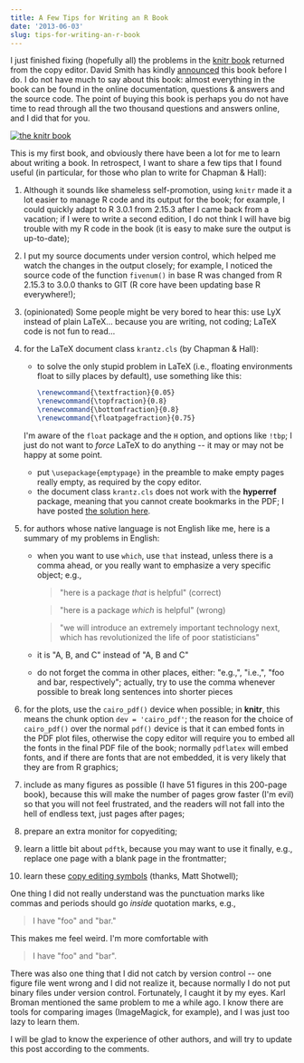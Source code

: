 ```yaml
---
title: A Few Tips for Writing an R Book
date: '2013-06-03'
slug: tips-for-writing-an-r-book
---
```


I just finished fixing (hopefully all) the problems in the [knitr book](http://amzn.com/1482203537) returned from the copy editor. David Smith has kindly [announced](http://blog.revolutionanalytics.com/2013/05/two-forthcoming-r-books.html) this book before I do. I do not have much to say about this book: almost everything in the book can be found in the online documentation, questions & answers and the source code. The point of buying this book is perhaps you do not have time to read through all the two thousand questions and answers online, and I did that for you.

[![the knitr book](https://images.tandf.co.uk/common/jackets/crclarge/978148220/9781482203530.jpg)](http://amzn.com/1482203537)

This is my first book, and obviously there have been a lot for me to learn about writing a book. In retrospect, I want to share a few tips that I found useful (in particular, for those who plan to write for Chapman & Hall):

1. Although it sounds like shameless self-promotion, using `knitr` made it a lot easier to manage R code and its output for the book; for example, I could quickly adapt to R 3.0.1 from 2.15.3 after I came back from a vacation; if I were to write a second edition, I do not think I will have big trouble with my R code in the book (it is easy to make sure the output is up-to-date);

1. I put my source documents under version control, which helped me watch the changes in the output closely; for example, I noticed the source code of the function `fivenum()` in base R was changed from R 2.15.3 to 3.0.0 thanks to GIT (R core have been updating base R everywhere!);

1. (opinionated) Some people might be very bored to hear this: use LyX instead of plain LaTeX... because you are writing, not coding; LaTeX code is not fun to read...

1. for the LaTeX document class `krantz.cls` (by Chapman & Hall):
    - to solve the only stupid problem in LaTeX (i.e., floating environments float to silly places by default), use something like this:

        ```tex
        \renewcommand{\textfraction}{0.05}
        \renewcommand{\topfraction}{0.8}
        \renewcommand{\bottomfraction}{0.8}
        \renewcommand{\floatpagefraction}{0.75}
        ```
    
    I'm aware of the `float` package and the `H` option, and options like `!tbp`; I just do not want to _force_ LaTeX to do anything -- it may or may not be happy at some point.

    - put `\usepackage{emptypage}` in the preamble to make empty pages really empty, as required by the copy editor.
    - the document class `krantz.cls` does not work with the **hyperref** package, meaning that you cannot create bookmarks in the PDF; I have posted [the solution here](http://tex.stackexchange.com/q/86005/9128).
1. for authors whose native language is not English like me, here is a summary of my problems in English:
    - when you want to use `which`, use `that` instead, unless there is a comma ahead, or you really want to emphasize a very specific object; e.g.,
    
        > "here is a package _that_ is helpful" (correct)

        > "here is a package _which_ is helpful" (wrong)

        > "we will introduce an extremely important technology next, which has revolutionized the life of poor statisticians"
    - it is "A, B, and C" instead of "A, B and C"
    - do not forget the comma in other places, either: "e.g.,", "i.e.,", "foo and bar, respectively"; actually, try to use the comma whenever possible to break long sentences into shorter pieces
1. for the plots, use the `cairo_pdf()` device when possible; in **knitr**, this means the chunk option `dev = 'cairo_pdf'`; the reason for the choice of `cairo_pdf()` over the normal `pdf()` device is that it can embed fonts in the PDF plot files, otherwise the copy editor will require you to embed all the fonts in the final PDF file of the book; normally `pdflatex` will embed fonts, and if there are fonts that are not embedded, it is very likely that they are from R graphics;
1. include as many figures as possible (I have 51 figures in this 200-page book), because this will make the number of pages grow faster (I'm evil) so that you will not feel frustrated, and the readers will not fall into the hell of endless text, just pages after pages;
1. prepare an extra monitor for copyediting;
1. learn a little bit about `pdftk`, because you may want to use it finally, e.g., replace one page with a blank page in the frontmatter;
1. learn these [copy editing symbols](http://biostatmatt.com/uploads/ProofreadSymbols.pdf) (thanks, Matt Shotwell);

One thing I did not really understand was the punctuation marks like commas and periods should go _inside_ quotation marks, e.g.,

> I have "foo" and "bar."

This makes me feel weird. I'm more comfortable with

> I have "foo" and "bar".

There was also one thing that I did not catch by version control -- one figure file went wrong and I did not realize it, because normally I do not put binary files under version control. Fortunately, I caught it by my eyes. Karl Broman mentioned the same problem to me a while ago. I know there are tools for comparing images (ImageMagick, for example), and I was just too lazy to learn them.

I will be glad to know the experience of other authors, and will try to update this post according to the comments.
